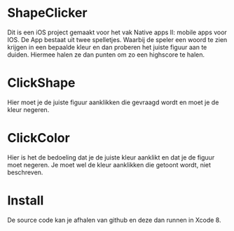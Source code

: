# ShapeClicker

Dit is een iOS project gemaakt voor het vak Native apps II: mobile apps voor IOS.
De App bestaat uit twee spelletjes. Waarbij de speler een woord te zien krijgen in een bepaalde kleur en dan proberen het juiste figuur aan
te duiden. Hiermee halen ze dan punten om zo een highscore te halen.

# ClickShape
Hier moet je de juiste figuur aanklikken die gevraagd wordt en moet je de kleur negeren.

# ClickColor
Hier is het de bedoeling dat je de juiste kleur aanklikt en dat je de figuur moet negeren. Je moet wel de kleur aanklikken die getoont wordt,
niet beschreven.

# Install
De source code kan je afhalen van github en deze dan runnen in Xcode 8.
